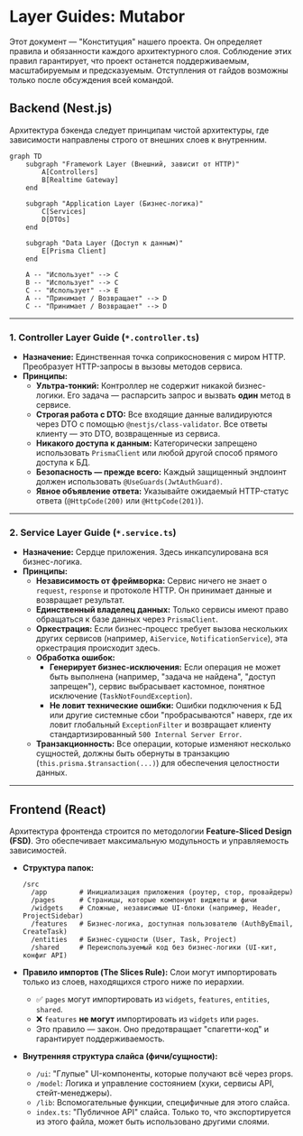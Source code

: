 # Layer Guides: Mutabor

Этот документ — "Конституция" нашего проекта. Он определяет правила и обязанности каждого архитектурного слоя. Соблюдение этих правил гарантирует, что проект останется поддерживаемым, масштабируемым и предсказуемым. Отступления от гайдов возможны только после обсуждения всей командой.

## Backend (Nest.js)

Архитектура бэкенда следует принципам чистой архитектуры, где зависимости направлены строго от внешних слоев к внутренним.

```mermaid
graph TD
    subgraph "Framework Layer (Внешний, зависит от HTTP)"
        A[Controllers]
        B[Realtime Gateway]
    end

    subgraph "Application Layer (Бизнес-логика)"
        C[Services]
        D[DTOs]
    end

    subgraph "Data Layer (Доступ к данным)"
        E[Prisma Client]
    end

    A -- "Использует" --> C
    B -- "Использует" --> C
    C -- "Использует" --> E
    A -- "Принимает / Возвращает" --> D
    C -- "Принимает / Возвращает" --> D
```

---

### 1. Controller Layer Guide (`*.controller.ts`)

-   **Назначение:** Единственная точка соприкосновения с миром HTTP. Преобразует HTTP-запросы в вызовы методов сервиса.
-   **Принципы:**
    -   **Ультра-тонкий:** Контроллер не содержит никакой бизнес-логики. Его задача — распарсить запрос и вызвать **один** метод в сервисе.
    -   **Строгая работа с DTO:** Все входящие данные валидируются через DTO с помощью `@nestjs/class-validator`. Все ответы клиенту — это DTO, возвращенные из сервиса.
    -   **Никакого доступа к данным:** Категорически запрещено использовать `PrismaClient` или любой другой способ прямого доступа к БД.
    -   **Безопасность — прежде всего:** Каждый защищенный эндпоинт должен использовать `@UseGuards(JwtAuthGuard)`.
    -   **Явное объявление ответа:** Указывайте ожидаемый HTTP-статус ответа (`@HttpCode(200)` или `@HttpCode(201)`).

---

### 2. Service Layer Guide (`*.service.ts`)

-   **Назначение:** Сердце приложения. Здесь инкапсулирована вся бизнес-логика.
-   **Принципы:**
    -   **Независимость от фреймворка:** Сервис ничего не знает о `request`, `response` и протоколе HTTP. Он принимает данные и возвращает результат.
    -   **Единственный владелец данных:** Только сервисы имеют право обращаться к базе данных через `PrismaClient`.
    -   **Оркестрация:** Если бизнес-процесс требует вызова нескольких других сервисов (например, `AiService`, `NotificationService`), эта оркестрация происходит здесь.
    -   **Обработка ошибок:**
        -   **Генерирует бизнес-исключения:** Если операция не может быть выполнена (например, "задача не найдена", "доступ запрещен"), сервис выбрасывает кастомное, понятное исключение (`TaskNotFoundException`).
        -   **Не ловит технические ошибки:** Ошибки подключения к БД или другие системные сбои "пробрасываются" наверх, где их ловит глобальный `ExceptionFilter` и возвращает клиенту стандартизированный `500 Internal Server Error`.
    -   **Транзакционность:** Все операции, которые изменяют несколько сущностей, должны быть обернуты в транзакцию (`this.prisma.$transaction(...)`) для обеспечения целостности данных.

---

## Frontend (React)

Архитектура фронтенда строится по методологии **Feature-Sliced Design (FSD)**. Это обеспечивает максимальную модульность и управляемость зависимостей.

-   **Структура папок:**
    ```
    /src
      /app        # Инициализация приложения (роутер, стор, провайдеры)
      /pages      # Страницы, которые компонуют виджеты и фичи
      /widgets    # Сложные, независимые UI-блоки (например, Header, ProjectSidebar)
      /features   # Бизнес-логика, доступная пользователю (AuthByEmail, CreateTask)
      /entities   # Бизнес-сущности (User, Task, Project)
      /shared     # Переиспользуемый код без бизнес-логики (UI-кит, конфиг API)
    ```

-   **Правило импортов (The Slices Rule):** Слои могут импортировать только из слоев, находящихся строго ниже по иерархии.
    -   ✅ `pages` могут импортировать из `widgets`, `features`, `entities`, `shared`.
    -   ❌ `features` **не могут** импортировать из `widgets` или `pages`.
    -   Это правило — закон. Оно предотвращает "спагетти-код" и гарантирует поддерживаемость.

-   **Внутренняя структура слайса (фичи/сущности):**
    -   `/ui`: "Глупые" UI-компоненты, которые получают всё через props.
    -   `/model`: Логика и управление состоянием (хуки, сервисы API, стейт-менеджеры).
    -   `/lib`: Вспомогательные функции, специфичные для этого слайса.
    -   `index.ts`: "Публичное API" слайса. Только то, что экспортируется из этого файла, может быть использовано другими слоями.
